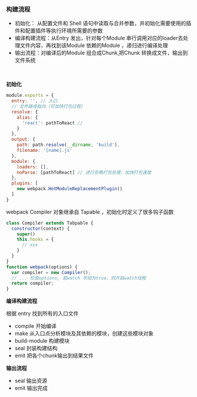 
### 构建流程

- 初始化： 从配置文件和 Shell 语句中读取与合并参数，并初始化需要使用的插件和配置插件等执行环境所需要的参数
- 编译构建流程：从Entry 发出，针对每个Module 串行调用对应的loader去处理文件内容，再找到该Module 依赖的Module ，递归进行编译处理
- 输出流程：对编译后的Module 组合成Chunk,把Chunk 转换成文件，输出到文件系统

<br/>

**初始化**

```javascript
module.exports = {
  entry: '', // 入口
  // 文件路径指向（可加快打包过程）
  resolve: {
    alias: {
      'react': pathToReact //
    }
  },
  output: {
    path: path.resolve(__dirname, 'build'),
    filename: '[name].js'
  },
  module: {
    loaders: [],
    noParse: [pathToReact] // 进行忽略打包处理，加快打包速度
  },
  plugins: [
    new webpack.HotModuleReplacementPlugin()
  ]
}  
```

webpack Compiler 对象继承自 Tapable ，初始化时定义了很多钩子函数

```javascript
class Compiler extends Tabpable {
  constructor(context) {
    super()
    this.hooks = {
      // xxx
    }
  }
}
function webpack(options) {
  var compiler = new Compiler();
  // ... 检查options, 若watch 字段为true，则开启watch线程
  return compiler;
}
```

**编译构建流程**

根据 entry 找到所有的入口文件

- compile 开始编译
- make  从入口点分析模块及其依赖的模块，创建这些模块对象
- build-module 构建模块
- seal 封装构建结构
- emit 把各个chunk输出到结果文件

**输出流程**

- seal 输出资源
- emit 输出完成

